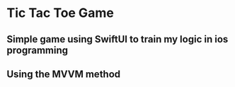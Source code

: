 # Tic Tac Toe Game

## Simple game using SwiftUI to train my logic in ios programming

## Using the MVVM method
